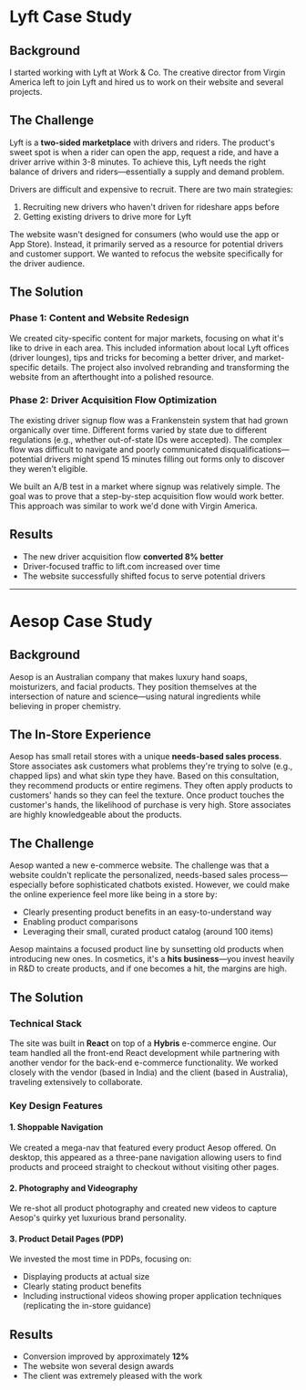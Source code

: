 # Lyft Case Study

## Background

I started working with Lyft at Work & Co. The creative director from Virgin America left to join Lyft and hired us to work on their website and several projects.

## The Challenge

Lyft is a **two-sided marketplace** with drivers and riders. The product's sweet spot is when a rider can open the app, request a ride, and have a driver arrive within 3-8 minutes. To achieve this, Lyft needs the right balance of drivers and riders—essentially a supply and demand problem.

Drivers are difficult and expensive to recruit. There are two main strategies:

1. Recruiting new drivers who haven't driven for rideshare apps before
2. Getting existing drivers to drive more for Lyft

The website wasn't designed for consumers (who would use the app or App Store). Instead, it primarily served as a resource for potential drivers and customer support. We wanted to refocus the website specifically for the driver audience.

## The Solution

### Phase 1: Content and Website Redesign

We created city-specific content for major markets, focusing on what it's like to drive in each area. This included information about local Lyft offices (driver lounges), tips and tricks for becoming a better driver, and market-specific details. The project also involved rebranding and transforming the website from an afterthought into a polished resource.

### Phase 2: Driver Acquisition Flow Optimization

The existing driver signup flow was a Frankenstein system that had grown organically over time. Different forms varied by state due to different regulations (e.g., whether out-of-state IDs were accepted). The complex flow was difficult to navigate and poorly communicated disqualifications—potential drivers might spend 15 minutes filling out forms only to discover they weren't eligible.

We built an A/B test in a market where signup was relatively simple. The goal was to prove that a step-by-step acquisition flow would work better. This approach was similar to work we'd done with Virgin America.

## Results

- The new driver acquisition flow **converted 8% better**
- Driver-focused traffic to lift.com increased over time
- The website successfully shifted focus to serve potential drivers

---

# Aesop Case Study

## Background

Aesop is an Australian company that makes luxury hand soaps, moisturizers, and facial products. They position themselves at the intersection of nature and science—using natural ingredients while believing in proper chemistry.

## The In-Store Experience

Aesop has small retail stores with a unique **needs-based sales process**. Store associates ask customers what problems they're trying to solve (e.g., chapped lips) and what skin type they have. Based on this consultation, they recommend products or entire regimens. They often apply products to customers' hands so they can feel the texture. Once product touches the customer's hands, the likelihood of purchase is very high. Store associates are highly knowledgeable about the products.

## The Challenge

Aesop wanted a new e-commerce website. The challenge was that a website couldn't replicate the personalized, needs-based sales process—especially before sophisticated chatbots existed. However, we could make the online experience feel more like being in a store by:

- Clearly presenting product benefits in an easy-to-understand way
- Enabling product comparisons
- Leveraging their small, curated product catalog (around 100 items)

Aesop maintains a focused product line by sunsetting old products when introducing new ones. In cosmetics, it's a **hits business**—you invest heavily in R&D to create products, and if one becomes a hit, the margins are high.

## The Solution

### Technical Stack

The site was built in **React** on top of a **Hybris** e-commerce engine. Our team handled all the front-end React development while partnering with another vendor for the back-end e-commerce functionality. We worked closely with the vendor (based in India) and the client (based in Australia), traveling extensively to collaborate.

### Key Design Features

#### 1. Shoppable Navigation

We created a mega-nav that featured every product Aesop offered. On desktop, this appeared as a three-pane navigation allowing users to find products and proceed straight to checkout without visiting other pages.

#### 2. Photography and Videography

We re-shot all product photography and created new videos to capture Aesop's quirky yet luxurious brand personality.

#### 3. Product Detail Pages (PDP)

We invested the most time in PDPs, focusing on:

- Displaying products at actual size
- Clearly stating product benefits
- Including instructional videos showing proper application techniques (replicating the in-store guidance)

## Results

- Conversion improved by approximately **12%**
- The website won several design awards
- The client was extremely pleased with the work
